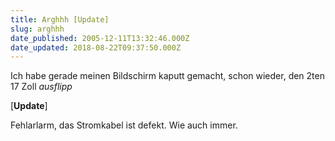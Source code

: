 ```yaml
---
title: Arghhh [Update]
slug: arghhh
date_published: 2005-12-11T13:32:46.000Z
date_updated: 2018-08-22T09:37:50.000Z
---
```


Ich habe gerade meinen Bildschirm kaputt gemacht, schon wieder, den 2ten 17 Zoll *ausflipp* 

[**Update**]

Fehlarlarm, das Stromkabel ist defekt. Wie auch immer.
